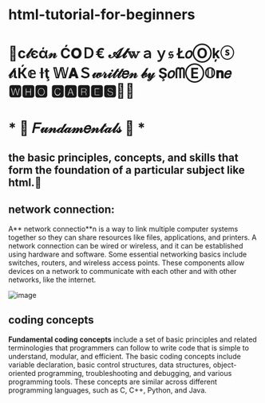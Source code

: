 # html-tutorial-for-beginners
# 🎯c𝓁єά𝓃 Ć𝐎Ｄ€ 𝓐𝓵𝕨ａｙ𝔰 Ł𝑜Ⓞķⓢ 𝓁ιЌ𝕖 Ɨţ 𝕎𝐀Ｓ𝓌𝓇𝒾𝓉𝓉𝑒𝓃 𝒷𝓎  Ş𝑜ᗰⒺ𝕆𝐧𝑒 🆆🅷🅾 🅲🅰🆁🅴🆂💛💞
# *  🎀  𝐹𝓊𝓃𝒹𝒶𝓂𝑒𝓃𝓉𝒶𝓁𝓈  🎀  *
## the basic principles, concepts, and skills that form the foundation of a particular subject like html.💛
## network connection:
A** network connectio**n is a way to link multiple computer systems together so they can share resources like files, applications, and printers. A network connection can be wired or wireless, and it can be established using hardware and software. 
Some essential networking basics include switches, routers, and wireless access points. These components allow devices on a network to communicate with each other and with other networks, like the internet.


![image](https://github.com/user-attachments/assets/f8e59c17-ba94-4b71-ad1e-5b5ce19f000a)
## coding concepts

**Fundamental coding concepts** include a set of basic principles and related terminologies that programmers can follow to write code that is simple to understand, modular, and efficient. The basic coding concepts include variable declaration, basic control structures, data structures, object-oriented programming, troubleshooting and debugging, and various programming tools. These concepts are similar across different programming languages, such as C, C++, Python, and Java.
